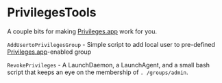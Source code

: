 # PrivilegesTools
A couple bits for making [Privileges.app](https://github.com/SAP/macOS-enterprise-privileges) work for you.

`AddUsertoPrivilegesGroup` - Simple script to add local user to pre-defined [Privileges.app](https://github.com/SAP/macOS-enterprise-privileges)-enabled group

`RevokePrivileges` - A LaunchDaemon, a LaunchAgent, and a small bash script that keeps an eye on the membership of `. /groups/admin`. 
